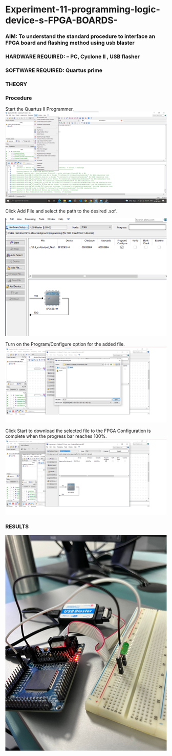 # Experiment-11-programming-logic-device-s-FPGA-BOARDS-
 ### AIM: To understand the standard procedure to interface an FPGA board and flashing method using usb blaster 
### HARDWARE REQUIRED:  – PC, Cyclone II , USB flasher
### SOFTWARE REQUIRED:   Quartus prime
### THEORY 

### Procedure 
Start the Quartus II Programmer.
![output](1.png)

Click Add File and select the path to the desired .sof.


![output](2.png)

Turn on the Program/Configure option for the added file.
![output](3.png)


Click Start to download the selected file to the FPGA
Configuration is complete when the progress bar reaches 100%.
 ![output](4.png)





### RESULTS 
 ![output](5.jpeg)